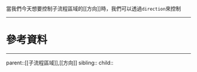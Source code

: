 當我們今天想要控制子流程區域的[[方向]]時，我們可以透過`direction`來控制

- - -
# 參考資料

- - -
parent::[[子流程區域]],[[方向]]
sibling::
child::